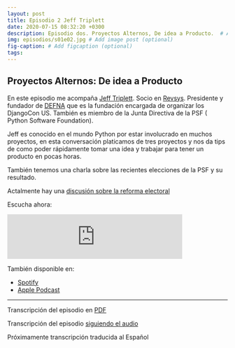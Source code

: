 ```yaml
---
layout: post
title: Episodio 2 Jeff Triplett
date: 2020-07-15 08:32:20 +0300
description: Episodio dos. Proyectos Alternos, De idea a Producto.  # Add post description (optional)
img: episodios/s01e02.jpg # Add image post (optional)
fig-caption: # Add figcaption (optional)
tags:
---
```


## Proyectos Alternos: De idea a Producto

En este episodio me acompaña [Jeff Triplett](http://jefftriplett.com/). Socio en [Revsys](https://www.revsys.com/). Presidente y fundador de [DEFNA](defna.org) que es la fundación encargada de organizar los DjangoCon US. También es miembro de la Junta Directiva de la PSF ( Python Software Foundation).

Jeff es conocido en el mundo Python por estar involucrado en muchos proyectos, en esta conversación platicamos de tres proyectos y nos da tips de como poder rápidamente tomar una idea y trabajar para tener un producto en pocas horas. 

También tenemos una charla sobre las recientes elecciones de la PSF y su resultado.

Actalmente hay una [discusión sobre la reforma electoral](https://discuss.python.org/t/psf-board-election-reform/4527)

Escucha ahora:

<iframe src="https://anchor.fm/espaciosabiertos/embed/episodes/Proyectos-de-idea-a-producto-egpcck" height="102px" width="400px" frameborder="0" scrolling="no"></iframe>

También disponible en:

* [Spotify](https://open.spotify.com/show/0OZYcWCNqmhiql61kqu6ay)
* [Apple Podcast](https://podcasts.apple.com/mx/podcast/espacios-abiertos/id1522707168)

--- 

Transcripción del episodio en <a href="../assets/transcriptions/s01_ep02.pdf" target="_blank">PDF</a>

Transcripción del episodio <a href="https://www.rev.com/transcript-editor/Edit?token=IlhoEtAwVbx7Vj15AriwRqaZdI9tlBcL9rPJqWRpsoDFj0iux26_Glk2a_YK59uwQN31VkNnUvoMOPRfKQM7_qzTJ1g&loadFrom=DocumentHeaderDeepLink" target="_blank">siguiendo el audio</a>

Próximamente transcripción traducida al Español